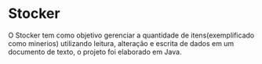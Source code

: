 # Stocker
O Stocker tem como objetivo gerenciar a quantidade de itens(exemplificado como minerios) utilizando leitura, alteração e escrita de dados em um documento de texto, o projeto foi elaborado em Java.
